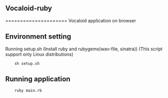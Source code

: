 ## Vocaloid-ruby
=====================
 Vocaloid application on browser

## Environment setting
Running setup.sh (Install ruby and rubygems(wav-file, sinatra))
<span class='red'>(This script support only Linux distributions)</span>

		sh setup.sh

## Running application

		ruby main.rb

